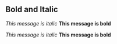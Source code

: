 ## Bold and Italic

*This message is italic*
**This message is bold**

_This message is italic_
__This message is bold__
